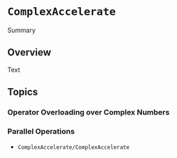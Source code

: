 # ``ComplexAccelerate``

<!--@START_MENU_TOKEN@-->Summary<!--@END_MENU_TOKEN@-->

## Overview

<!--@START_MENU_TOKEN@-->Text<!--@END_MENU_TOKEN@-->

## Topics

### Operator Overloading over Complex Numbers


### Parallel Operations

- ``ComplexAccelerate/ComplexAccelerate``
